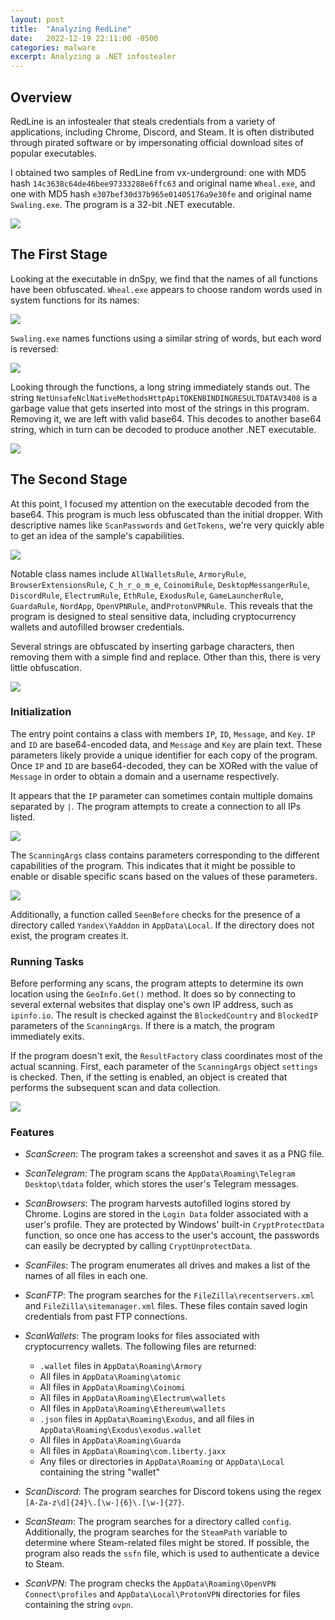 ```yaml
---
layout: post
title:  "Analyzing RedLine"
date:   2022-12-19 22:11:00 -0500
categories: malware
excerpt: Analyzing a .NET infostealer
---
```


## Overview

RedLine is an infostealer that steals credentials from a variety of applications, including Chrome, Discord, and Steam. It is often distributed through pirated software or by impersonating official download sites of popular executables. 

I obtained two samples of RedLine from vx-underground: one with MD5 hash `14c3638c64de46bee97333288e6ffc63` and original name `Wheal.exe`, and one with MD5 hash `e307bef30d37b965e01405176a9e30fe` and original name `Swaling.exe`. The program is a 32-bit .NET executable.

![](/assets/images/redline_detectiteasy.jpg)


## The First Stage

Looking at the executable in dnSpy, we find that the names of all functions have been obfuscated. `Wheal.exe` appears to choose random words used in system functions for its names:

![](/assets/images/wheal_main.jpg)

 `Swaling.exe` names functions using a similar string of words, but each word is reversed:

![](/assets/images/swaling_main.jpg)

Looking through the functions, a long string immediately stands out. The string `NetUnsafeNclNativeMethodsHttpApiTOKENBINDINGRESULTDATAV3408` is a garbage value that gets inserted into most of the strings in this program. Removing it, we are left with valid base64. This decodes to another base64 string, which in turn can be decoded to produce another .NET executable.

![](/assets/images/redline_double_b64encode.jpg)

## The Second Stage

At this point, I focused my attention on the executable decoded from the base64. This program is much less obfuscated than the initial dropper. With descriptive names like `ScanPasswords` and `GetTokens`, we're very quickly able to get an idea of the sample's capabilities.

![](/assets/images/redline_descriptive_names.jpg)

Notable class names include `AllWalletsRule`, `ArmoryRule`, `BrowserExtensionsRule`, `C_h_r_o_m_e`, `CoinomiRule`, `DesktopMessangerRule`, `DiscordRule`, `ElectrumRule`, `EthRule`, `ExodusRule`, `GameLauncherRule`, `GuardaRule`, `NordApp`, `OpenVPNRule`, and`ProtonVPNRule`. This reveals that the program is designed to steal sensitive data, including cryptocurrency wallets and autofilled browser credentials.

Several strings are obfuscated by inserting garbage characters, then removing them with a simple find and replace. Other than this, there is very little obfuscation.

![](/assets/images/redline_find_and_replace.jpg)


### Initialization

The entry point contains a class with members `IP`, `ID`, `Message`, and `Key`. `IP` and `ID` are base64-encoded data, and `Message` and `Key` are plain text. These parameters likely provide a unique identifier for each copy of the program. Once `IP` and `ID` are base64-decoded, they can be XORed with the value of `Message` in order to obtain a domain and a username respectively.

It appears that the `IP` parameter can sometimes contain multiple domains separated by `|`. The program attempts to create a connection to all IPs listed.

![](/assets/images/redline_connect_out.jpg)

The `ScanningArgs` class contains parameters corresponding to the different capabilities of the program. This indicates that it might be possible to enable or disable specific scans based on the values of these parameters.

![](/assets/images/redline_scanningargs.jpg)

Additionally, a function called `SeenBefore` checks for the presence of a directory called `Yandex\YaAddon` in `AppData\Local`. If the directory does not exist, the program creates it.

### Running Tasks

Before performing any scans, the program attepts to determine its own location using the `GeoInfo.Get()` method. It does so by connecting to several external websites that display one's own IP address, such as `ipinfo.io`. The result is checked against the `BlockedCountry` and `BlockedIP` parameters of the `ScanningArgs`. If there is a match, the program immediately exits.

If the program doesn't exit, the `ResultFactory` class coordinates most of the actual scanning. First, each parameter of the `ScanningArgs` object `settings` is checked. Then, if the setting is enabled, an object is created that performs the subsequent scan and data collection.

![](/assets/images/redline_resultfactory.jpg)

### Features

* *ScanScreen*: The program takes a screenshot and saves it as a PNG file.

* *ScanTelegram*: The program scans the `AppData\Roaming\Telegram Desktop\tdata` folder, which stores the user's Telegram messages.

* *ScanBrowsers*: The program harvests autofilled logins stored by Chrome. Logins are stored in the `Login Data` folder associated with a user's profile. They are protected by Windows' built-in `CryptProtectData` function, so once one has access to the user's account, the passwords can easily be decrypted by calling `CryptUnprotectData`.

* *ScanFiles*: The program enumerates all drives and makes a list of the names of all files in each one.

* *ScanFTP*: The program searches for the `FileZilla\recentservers.xml` and `FileZilla\sitemanager.xml` files. These files contain saved login credentials from past FTP connections.

* *ScanWallets*: The program looks for files associated with cryptocurrency wallets. The following files are returned:

	* `.wallet` files in `AppData\Roaming\Armory`
	* All files in `AppData\Roaming\atomic`
	* All files in `AppData\Roaming\Coinomi`
	* All files in `AppData\Roaming\Electrum\wallets`
	* All files in `AppData\Roaming\Ethereum\wallets`
	* `.json` files in `AppData\Roaming\Exodus`, and all files in `AppData\Roaming\Exodus\exodus.wallet`
	* All files in `AppData\Roaming\Guarda`
	* All files in `AppData\Roaming\com.liberty.jaxx`
	* Any files or directories in `AppData\Roaming` or `AppData\Local` containing the string "wallet"

* *ScanDiscord*: The program searches for Discord tokens using the regex `[A-Za-z\d]{24}\.[\w-]{6}\.[\w-]{27}`.

* *ScanSteam*: The program searches for a directory called `config`. Additionally, the program searches for the `SteamPath` variable to determine where Steam-related files might be stored. If possible, the program also reads the `ssfn` file, which is used to authenticate a device to Steam.

* *ScanVPN*: The program checks the `AppData\Roaming\OpenVPN Connect\profiles` and `AppData\Local\ProtonVPN` directories for files containing the string `ovpn`. 



